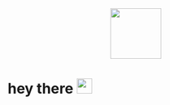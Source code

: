 <div id="header" align="center">
  <img src="https://media4.giphy.com/media/cYU6YcPE5YlJxh6otp/giphy.gif?cid=ecf05e47cv3no8j0i0rj4692v4m46owlnfy2eejpkjajrtyg&ep=v1_stickers_search&rid=giphy.gif" width="100"/>
</div>
<h1>
  hey there
  <img src="https://media1.giphy.com/media/4llkdZu74bwJJCL6CT/giphy.gif" width="30px"/>
</h1>
